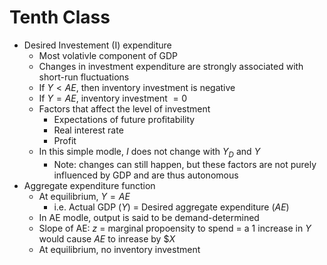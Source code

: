 # Tenth Class
* Desired Investement (I) expenditure
  * Most volativle component of GDP
  * Changes in investment expenditure are strongly associated with short-run fluctuations
  * If $Y<AE$, then inventory investment is negative
  * If $Y=AE$, inventory investment $=0$
  * Factors that affect the level of investment
    * Expectations of future profitability
    * Real interest rate
    * Profit
  * In this simple modle, $I$ does not change with $Y_D$ and $Y$
    * Note: changes can still happen, but these factors are not purely influenced by GDP and are thus autonomous
* Aggregate expenditure function
  * At equilibrium, $Y=AE$
    * i.e. Actual GDP ($Y$) = Desired aggregate expenditure ($AE$)
  * In AE modle, output is said to be demand-determined
  * Slope of AE: $z$ = marginal propoensity to spend = a $1$ increase in $Y$ would cause $AE$ to inrease by \$$X$
  * At equilibrium, no inventory investment
